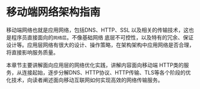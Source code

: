 # 移动端网络架构指南

移动端网络也就是应用网络，包括DNS、HTTP、SSL 以及相关的传输技术，这也是程序员直接面向的`网络层`。不像基础网络 底层不可控性，以及特有的冗余、保证设计等。应用层网络有很大的设计、操作策略，在架构架构中应用网络是否合理，将直接影响服务质量。

本章节主要讲解面向应用层的网络优化实践，讲解内容面向移动端 HTTP类的服务，从连接起始，逐步分解DNS、HTTP协议、HTTP传输、TLS等各个阶段的优化技术，向读者阐述面向移动互联网如何实现高效的网络传输服务。